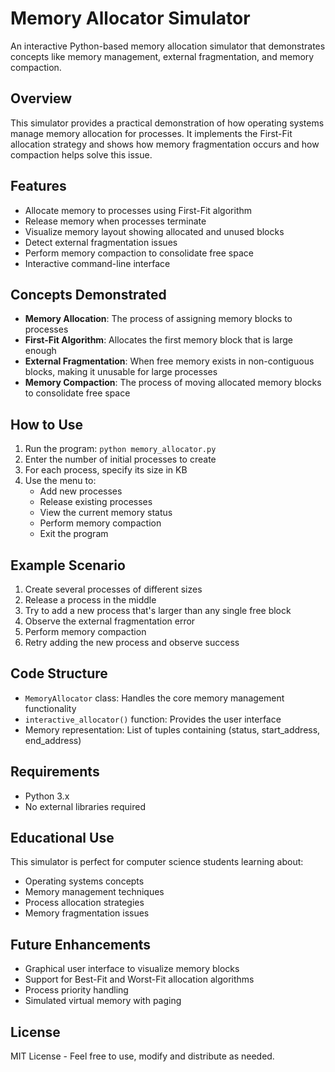 # Memory Allocator Simulator

An interactive Python-based memory allocation simulator that demonstrates concepts like memory management, external fragmentation, and memory compaction.

## Overview

This simulator provides a practical demonstration of how operating systems manage memory allocation for processes. It implements the First-Fit allocation strategy and shows how memory fragmentation occurs and how compaction helps solve this issue.

## Features

- Allocate memory to processes using First-Fit algorithm
- Release memory when processes terminate
- Visualize memory layout showing allocated and unused blocks
- Detect external fragmentation issues
- Perform memory compaction to consolidate free space
- Interactive command-line interface

## Concepts Demonstrated

- **Memory Allocation**: The process of assigning memory blocks to processes
- **First-Fit Algorithm**: Allocates the first memory block that is large enough
- **External Fragmentation**: When free memory exists in non-contiguous blocks, making it unusable for large processes
- **Memory Compaction**: The process of moving allocated memory blocks to consolidate free space

## How to Use

1. Run the program: `python memory_allocator.py`
2. Enter the number of initial processes to create
3. For each process, specify its size in KB
4. Use the menu to:
   - Add new processes
   - Release existing processes
   - View the current memory status
   - Perform memory compaction
   - Exit the program

## Example Scenario

1. Create several processes of different sizes
2. Release a process in the middle
3. Try to add a new process that's larger than any single free block
4. Observe the external fragmentation error
5. Perform memory compaction
6. Retry adding the new process and observe success

## Code Structure

- `MemoryAllocator` class: Handles the core memory management functionality
- `interactive_allocator()` function: Provides the user interface
- Memory representation: List of tuples containing (status, start_address, end_address)

## Requirements

- Python 3.x
- No external libraries required

## Educational Use

This simulator is perfect for computer science students learning about:
- Operating systems concepts
- Memory management techniques
- Process allocation strategies
- Memory fragmentation issues

## Future Enhancements

- Graphical user interface to visualize memory blocks
- Support for Best-Fit and Worst-Fit allocation algorithms
- Process priority handling
- Simulated virtual memory with paging

## License

MIT License - Feel free to use, modify and distribute as needed.
